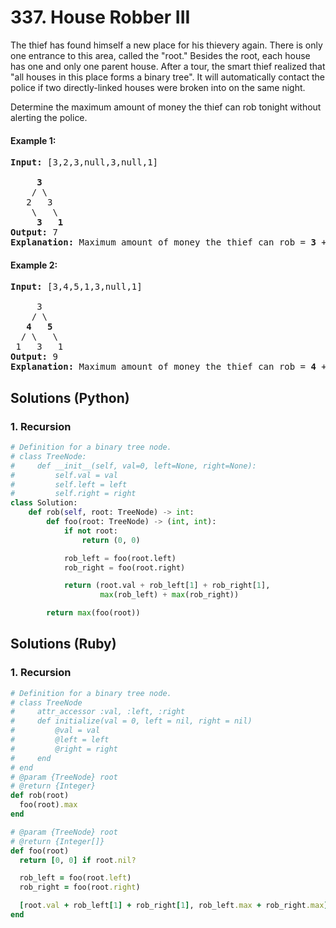 # 337. House Robber III
The thief has found himself a new place for his thievery again. There is only one entrance to this area, called the "root." Besides the root, each house has one and only one parent house. After a tour, the smart thief realized that "all houses in this place forms a binary tree". It will automatically contact the police if two directly-linked houses were broken into on the same night.

Determine the maximum amount of money the thief can rob tonight without alerting the police.

#### Example 1:
<pre>
<strong>Input:</strong> [3,2,3,null,3,null,1]

     <b>3</b>
    / \
   2   3
    \   \
     <b>3   1</b>
<strong>Output:</strong> 7
<strong>Explanation:</strong> Maximum amount of money the thief can rob = <b>3</b> + <b>3</b> + <b>1</b> = <b>7</b>.
</pre>

#### Example 2:
<pre>
<strong>Input:</strong> [3,4,5,1,3,null,1]

     3
    / \
   <b>4   5</b>
  / \   \
 1   3   1
<strong>Output:</strong> 9
<strong>Explanation:</strong> Maximum amount of money the thief can rob = <b>4</b> + <b>5</b> = <b>9</b>.
</pre>

## Solutions (Python)

### 1. Recursion
```Python
# Definition for a binary tree node.
# class TreeNode:
#     def __init__(self, val=0, left=None, right=None):
#         self.val = val
#         self.left = left
#         self.right = right
class Solution:
    def rob(self, root: TreeNode) -> int:
        def foo(root: TreeNode) -> (int, int):
            if not root:
                return (0, 0)

            rob_left = foo(root.left)
            rob_right = foo(root.right)

            return (root.val + rob_left[1] + rob_right[1],
                    max(rob_left) + max(rob_right))

        return max(foo(root))
```

## Solutions (Ruby)

### 1. Recursion
```Ruby
# Definition for a binary tree node.
# class TreeNode
#     attr_accessor :val, :left, :right
#     def initialize(val = 0, left = nil, right = nil)
#         @val = val
#         @left = left
#         @right = right
#     end
# end
# @param {TreeNode} root
# @return {Integer}
def rob(root)
  foo(root).max
end

# @param {TreeNode} root
# @return {Integer[]}
def foo(root)
  return [0, 0] if root.nil?

  rob_left = foo(root.left)
  rob_right = foo(root.right)

  [root.val + rob_left[1] + rob_right[1], rob_left.max + rob_right.max]
end
```
